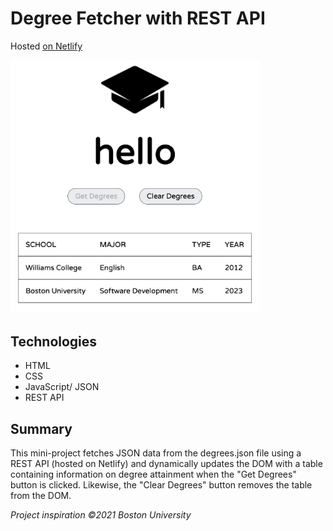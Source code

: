 # Degree Fetcher with REST API

Hosted [on Netlify](https://cs601-degrees.netlify.app/)

<img src="./images/screenshot.png" alt="screenshot of degrees" width="400px">

## Technologies
* HTML
* CSS
* JavaScript/ JSON
* REST API

## Summary
This mini-project fetches JSON data from the degrees.json file using a REST API (hosted on Netlify) and dynamically updates the DOM with a table containing information on degree attainment when the "Get Degrees" button is clicked. Likewise, the "Clear Degrees" button removes the table from the DOM.


*Project inspiration &copy;2021 Boston University*